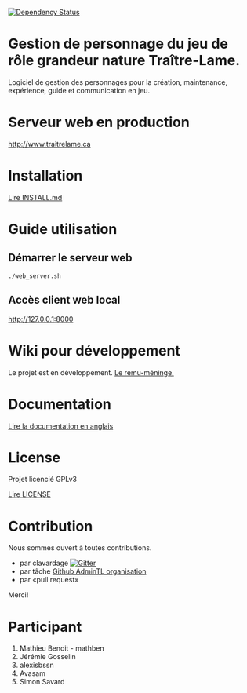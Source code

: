 [![Dependency Status](https://www.versioneye.com/user/projects/570d01f4fcd19a0045440af5/badge.svg?style=flat)](https://www.versioneye.com/user/projects/570d01f4fcd19a0045440af5)

Gestion de personnage du jeu de rôle grandeur nature Traître-Lame.
==================================================================
Logiciel de gestion des personnages pour la création, maintenance, expérience, guide et communication en jeu.

Serveur web en production
=========================
http://www.traitrelame.ca

Installation
============
[Lire INSTALL.md](./INSTALL.md)

Guide utilisation
=================
Démarrer le serveur web
-----------------------
```{r, engine='bash', count_lines}
./web_server.sh
```

Accès client web local
----------------------
http://127.0.0.1:8000

Wiki pour développement
=======================
Le projet est en développement. [Le remu-méninge.](https://github.com/AdminTL/gestion_personnage_TL/wiki/Premier-brainstorm)

Documentation
=============
[Lire la documentation en anglais](./doc/README.md)

License
=======
Projet licencié GPLv3

[Lire LICENSE](./LICENSE)

Contribution
============
Nous sommes ouvert à toutes contributions.
* par clavardage [![Gitter](https://badges.gitter.im/AdminTL/gestion_personnage_TL.svg)](https://gitter.im/AdminTL/gestion_personnage_TL?utm_source=badge&utm_medium=badge&utm_campaign=pr-badge)
* par tâche [Github AdminTL organisation](https://github.com/AdminTL/gestion_personnage_TL/issues)
* par «pull request»

Merci!

Participant
===========
1. Mathieu Benoit - mathben
2. Jérémie Gosselin
3. alexisbssn
4. Avasam
5. Simon Savard
